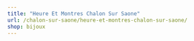 ```yaml
---
title: "Heure Et Montres Chalon Sur Saone"
url: /chalon-sur-saone/heure-et-montres-chalon-sur-saone/
shop: bijoux
---
```

